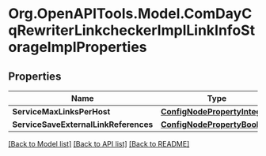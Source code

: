 # Org.OpenAPITools.Model.ComDayCqRewriterLinkcheckerImplLinkInfoStorageImplProperties
## Properties

Name | Type | Description | Notes
------------ | ------------- | ------------- | -------------
**ServiceMaxLinksPerHost** | [**ConfigNodePropertyInteger**](ConfigNodePropertyInteger.md) |  | [optional] 
**ServiceSaveExternalLinkReferences** | [**ConfigNodePropertyBoolean**](ConfigNodePropertyBoolean.md) |  | [optional] 

[[Back to Model list]](../README.md#documentation-for-models) [[Back to API list]](../README.md#documentation-for-api-endpoints) [[Back to README]](../README.md)

